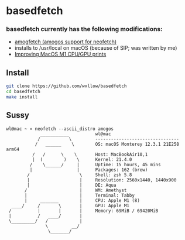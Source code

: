 # basedfetch

### basedfetch currently has the following modifications:

- [amogfetch (amogos support for neofetch)](https://github.com/CrackedMatter/amogfetch)
- installs to /usr/local on macOS (because of SIP; was written by me)
- [Improving MacOS M1 CPU/GPU prints](https://github.com/wxllow/basedfetch/commit/75619edf01dd42b100afd263ba1f4b88d50faaa0)

## Install

```sh
git clone https://github.com/wxllow/basedfetch
cd basedfetch
make install
```

## Sussy
```
wl@mac ~ » neofetch --ascii_distro amogos
             ___________          wl@mac
            /           \         -------------------------------- 
           /   ______    \        OS: macOS Monterey 12.3.1 21E258 arm64 
          /   /      \    \       Host: MacBookAir10,1 
          |  (        )    \      Kernel: 21.4.0 
         /    \______/     |      Uptime: 15 hours, 45 mins 
         |                 |      Packages: 162 (brew) 
        /                   \     Shell: zsh 5.8 
        |                   |     Resolution: 2560x1440, 1440x900 
        |                   |     DE: Aqua 
       /                    |     WM: Amethyst 
       |                    |     Terminal: Tabby 
       |     _______        |     CPU: Apple M1 (8) 
  ____/     /       \       |     GPU: Apple M1 
 /          |       |       |     Memory: 69MiB / 69420MiB 
 |          /   ____/       | 
 \_________/   /            |                             
               \         __/                              
                \_______/
```

